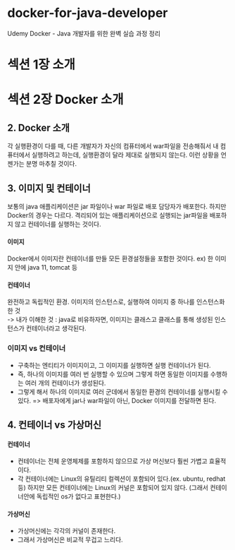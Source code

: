 # docker-for-java-developer
Udemy Docker - Java 개발자를 위한 완벽 실습 과정 정리
# 섹션 1장 소개
# 섹션 2장 Docker 소개
## 2. Docker 소개
각 실행환경이 다를 때, 다른 개발자가 자신의 컴퓨터에서 war파일을 전송해줘서 내 컴퓨터에서 실행하려고 하는데, 실행환경이 달라 제대로 실행되지 않는다.
이런 상황을 언젠가는 분명 마추칠 것이다.

## 3. 이미지 및 컨테이너
보통의 java 애플리케이션은 jar 파일이나 war 파일로 배포 담당자가 배포한다.
하지만 Docker의 경우는 다르다. 격리되어 있는 애플리케이션으로 실행되는 jar파일을 배포하지 않고 컨테이너를 실행하는 것이다.
#### 이미지
Docker에서 이미지란 컨테이너를 만들 모든 환경설정들을 포함한 것이다. ex) 한 이미지 안에 java 11, tomcat 등
#### 컨테이너
완전하고 독립적인 환경. 이미지의 인스턴스로, 실행하여 이미지 중 하나를 인스턴스화 한 것    
-> 내가 이해한 것 : java로 비유하자면, 이미지는 클래스고 클래스를 통해 생성된 인스턴스가 컨테이너라고 생각된다.
### 이미지 vs 컨테이너
- 구축하는 엔티티가 이미지이고, 그 이미지를 실행하면 실행 컨테이너가 된다.
- 즉, 하나의 이미지를 여러 번 실행할 수 있으며 그렇게 하면 동일한 이미지를 수행하는 여러 개의 컨테이너가 생성된다.
- 그렇게 해서 하나의 이미지로 여러 군데에서 동일한 환경의 컨테이너를 실행시킬 수 있다.
=> 배포자에게 jar나 war파일이 아닌, Docker 이미지를 전달하면 된다.

## 4. 컨테이너 vs 가상머신
#### 컨테이너
- 컨테이너는 전체 운영체제를 포함하지 않으므로 가상 머신보다 훨씬 가볍고 효율적이다.
- 각 컨테이너에는 Linux의 유틸리티 컬렉션이 포함되어 있다.(ex. ubuntu, redhat 등) 하지만 모든 컨테이너에는 Linux의 커널은 포함되어 있지 않다. (그래서 컨테이너안에 독립적인 os가 없다고 표현한다.)
#### 가상머신 
- 가상머신에는 각각의 커널이 존재한다. 
- 그래서 가상머신은 비교적 무겁고 느리다.
